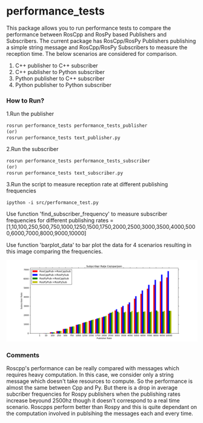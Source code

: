 # performance_tests
This package allows you to run performance tests to compare the performance between RosCpp and RosPy based Publishers and Subscribers. The current package has RosCpp/RosPy Publishers publishing a simple string message and RosCpp/RosPy Subscribers 
to measure the reception time. The below scenarios are considered for comparison.
1. C++ publisher to C++ subscriber
2. C++ publisher to Python subscriber
3. Python publisher to C++ subscriber
4. Python publisher to Python subscriber

### How to Run?
1.Run the publisher
```
rosrun performance_tests performance_tests_publisher 
(or)
rosrun performance_tests text_publisher.py
```
2.Run the subscriber
```
rosrun performance_tests performance_tests_subscriber
(or)
rosrun performance_tests text_subscriber.py
```
3.Run the script to measure reception rate at different publishing frequencies
```
ipython -i src/performance_test.py
```
Use function 'find_subscriber_frequency' to measure subscriber frequencies for different publishing
rates = [1,10,100,250,500,750,1000,1250,1500,1750,2000,2500,3000,3500,4000,5000,6000,7000,8000,9000,10000]

Use function 'barplot_data' to bar plot the data for 4 scenarios resulting in this image comparing the frequencies.

![Alt text](pc.png?raw=true "Results")

### Comments
Roscpp's performance can be really compared with messages which requires heavy computation. In this case, we consider only a string message which doesn't take resources to compute. So the performance is almost the same between Cpp and Py. But there is a drop in average subcriber frequencies for Rospy publishers when the publishing rates increase beyound 2500hz though it doesn't correspond to a real time scenario. Roscpps perform better than Rospy and this is quite dependant on the computation involved in publsihing the messages each and every time. 

